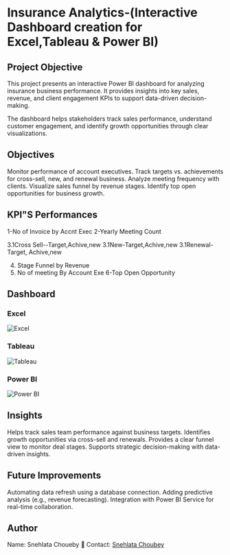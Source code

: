 # Insurance Analytics-(Interactive Dashboard creation for Excel,Tableau & Power BI)
## Project Objective
This project presents an interactive Power BI dashboard for analyzing insurance business performance.
It provides insights into key sales, revenue, and client engagement KPIs to support data-driven decision-making.

The dashboard helps stakeholders track sales performance, understand customer engagement, and identify growth opportunities through clear visualizations.
## Objectives
Monitor performance of account executives.
Track targets vs. achievements for cross-sell, new, and renewal business.
Analyze meeting frequency with clients.
Visualize sales funnel by revenue stages.
Identify top open opportunities for business growth.
## KPI"S Performances
1-No of Invoice by Accnt Exec
2-Yearly Meeting Count

3.1Cross Sell--Target,Achive,new
3.1New-Target,Achive,new
3.1Renewal-Target, Achive,new

4. Stage Funnel by Revenue
5. No of meeting By Account Exe
6-Top Open Opportunity
## Dashboard
### Excel
  ![Excel]("https://github.com/user-attachments/assets/f08c2973-19b8-4f68-896d-212443851690")
### Tableau
  ![Tableau]("https://github.com/user-attachments/assets/ec1b4781-4053-4542-8d9b-b2dbfcdf92f7")
### Power BI
  ![Power BI]("https://github.com/user-attachments/assets/6cfff9f7-8500-4a20-b4af-34af1e80450f")
## Insights
Helps track sales team performance against business targets.
Identifies growth opportunities via cross-sell and renewals.
Provides a clear funnel view to monitor deal stages.
Supports strategic decision-making with data-driven insights.
## Future Improvements
Automating data refresh using a database connection.
Adding predictive analysis (e.g., revenue forecasting).
Integration with Power BI Service for real-time collaboration.
## Author
Name: Snehlata Choueby
📧 Contact: [Snehlata Choubey](www.linkedin.com/in/snehlata-choubey-a52907205)
